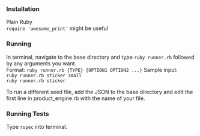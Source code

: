 
### Installation
Plain Ruby  
```require 'awesome_print'``` might be useful   

### Running
In terminal, navigate to the base directory and type ```ruby runner.rb``` followed by any arguments you want.  
Format: 
``` ruby runner.rb {TYPE} {OPTION1 OPTION2 ...} ```
Sample input:  
```ruby runner.rb sticker small```  
```ruby runner.rb sticker ```  

To run a different seed file, add the JSON to the base directory and edit the first line in product_engine.rb with the name of your file. 

### Running Tests
Type ``` rspec ```  into terminal.